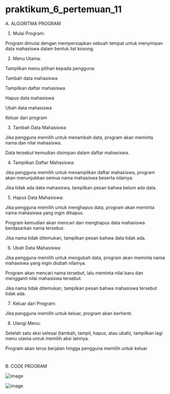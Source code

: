# praktikum_6_pertemuan_11

A. ALGORITMA PROGRAM 

1. Mulai Program:

Program dimulai dengan mempersiapkan sebuah tempat untuk menyimpan data mahasiswa dalam bentuk list kosong.



2. Menu Utama:

Tampilkan menu pilihan kepada pengguna:

Tambah data mahasiswa

Tampilkan daftar mahasiswa

Hapus data mahasiswa

Ubah data mahasiswa

Keluar dari program




3. Tambah Data Mahasiswa:

Jika pengguna memilih untuk menambah data, program akan meminta nama dan nilai mahasiswa.

Data tersebut kemudian disimpan dalam daftar mahasiswa.



4. Tampilkan Daftar Mahasiswa:

Jika pengguna memilih untuk menampilkan daftar mahasiswa, program akan menunjukkan semua nama mahasiswa beserta nilainya.

Jika tidak ada data mahasiswa, tampilkan pesan bahwa belum ada data.



5. Hapus Data Mahasiswa:

Jika pengguna memilih untuk menghapus data, program akan meminta nama mahasiswa yang ingin dihapus.

Program kemudian akan mencari dan menghapus data mahasiswa berdasarkan nama tersebut.

Jika nama tidak ditemukan, tampilkan pesan bahwa data tidak ada.



6. Ubah Data Mahasiswa:

Jika pengguna memilih untuk mengubah data, program akan meminta nama mahasiswa yang ingin diubah nilainya.

Program akan mencari nama tersebut, lalu meminta nilai baru dan mengganti nilai mahasiswa tersebut.

Jika nama tidak ditemukan, tampilkan pesan bahwa mahasiswa tersebut tidak ada.



7. Keluar dari Program:

Jika pengguna memilih untuk keluar, program akan berhenti.




8. Ulangi Menu:

Setelah satu aksi selesai (tambah, tampil, hapus, atau ubah), tampilkan lagi menu utama untuk memilih aksi lainnya.

Program akan terus berjalan hingga pengguna memilih untuk keluar

#

B. CODE PROGRAM

![image](https://github.com/user-attachments/assets/9f4896c4-86f6-48d0-9969-7cc9153783e3)

![image](https://github.com/user-attachments/assets/fb0a6634-e778-4147-a8c8-9e0a2e536c7b)



